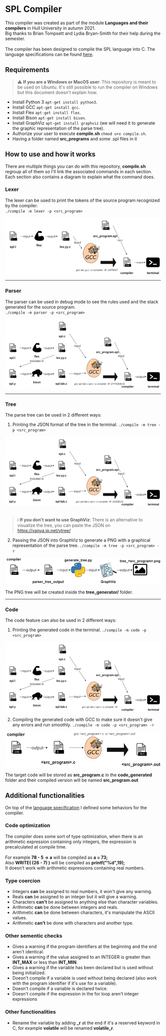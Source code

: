 # SPL Compiler

This compiler was created as part of the module **Languages and their compilers** in Hull University in autumn 2021.  
Big thanks to Brian Tompsett and Lydia Bryan-Smith for their help during the semester.  
<br />
The compiler has been designed to compile the SPL language into C. The language specifications can be found [here](git_ressources/definition_SPL_language.pdf).  

## Requirements
> :warning: **If you are a Windows or MacOS user**: This repository is meant to be used on Ubuntu. It's still possible to run the compiler on Windows but this document doesn't explain how.

* Install Python 3 `apt-get install python3`.
* Install GCC `apt-get install gcc`.
* Install Flex `apt-get install flex`.
* Install Bison `apt-get install bison`.
* Install GraphViz `apt-get install graphviz` (we will need it to generate the graphic representation of the parse tree).
* Authorize your user to execute **compile.sh** `chmod u+x compile.sh`.
* Having a folder named **src_programs** and some .spl files in it

## How to use and how it works

There are multiple things you can do with this repository, **compile.sh** regroup all of them so I'll link the associated commands in each section. Each section also contains a diagram to explain what the command does.

### Lexer
The lexer can be used to print the tokens of the source program recognized by the compiler.  
`./compile -m lexer -p <src_program>`

![Lexer diagram](git_ressources/lexer.drawio.png?raw=true)

---
### Parser
The parser can be used in debug mode to see the rules used and the stack generated for the source program.  
`./compile -m parser -p <src_program>`

![Parser diagram](git_ressources/parser.drawio.png?raw=true)

---
### Tree
The parse tree can be used in 2 different ways:
1. Printing the JSON format of the tree in the terminal. `./compile -m tree -p <src_program>`  

![Tree diagram](git_ressources/tree.drawio.png?raw=true)
<br />
<br />
> :information_source: **If you don't want to use GraphViz**: There is an alternative to visualize the tree, you can paste the JSON on https://vanya.jp.net/vtree/

2. Passing the JSON into GraphViz to generate a PNG with a graphical representation of the parse tree. `./compile -m tree -p <src_program> -r`  

![Tree diagram](git_ressources/tree_graph.drawio.png?raw=true)

The PNG tree will be created inside the **tree_generator/** folder.

---
### Code
The code feature can also be used in 2 different ways:
1. Printing the generated code in the terminal. `./compile -m code -p <src_program>`  

![Code diagram](git_ressources/code.drawio.png?raw=true)  

2. Compiling the generated code with GCC to make sure it doesn't give any errors and run smoothly. `./compile -m code -p <src_program> -r`  

![Code diagram](git_ressources/code_compile.drawio.png?raw=true)  

The target code will be stored as **src_program.c** in the **code_generated** folder and their compiled version will be named **src_program.out**

## Additional functionalities

On top of the [language specification](git_ressources/definition_SPL_language.pdf) I defined some behaviors for the compiler.

### Code optimization

The compiler does some sort of type optimization, when there is an arithmetic expression containing only integers, the expression is precalculated at compile time.  
<br />
For example **78 - 5 -> a** will be compiled as **a = 73;**  
Also **WRITE( (26 - 7) )** will be compiled as **printf("%d",19);**  
It doesn't work with arithmetic expressions containing real numbers.

### Type coercion

* Integers **can** be assigned to real numbers, it won't give any warning.
* Reals **can** be assigned to an integer but it will give a warning.
* Characters **can't** be assigned to anything else than character variables.
* Arithmetic **can** be done between integers and reals.
* Arithmetic **can** be done between characters, it's manipulate the ASCII values.
* Arithmetic **can't** be done with characters and another type.

### Other sementic checks
* Gives a warning if the program identifiers at the beginning and the end aren't identical.
* Gives a warning if the value assigned to an INTEGER is greater than **INT_MAX** or less than **INT_MIN**.
* Gives a warning if the variable has been declared but is used without being initialized.
* Doesn't compile if a variable is used without being declared (also work with the program identifier if it's use for a variable).
* Doesn't compile if a variable is declared twice.
* Doesn't compile if the expression in the for loop aren't integer expressions

### Other functionalities
* Rename the variable by adding **_r** at the end if it's a reserved keyword in C, for example **volatile** will be renamed **volatile_r**.
